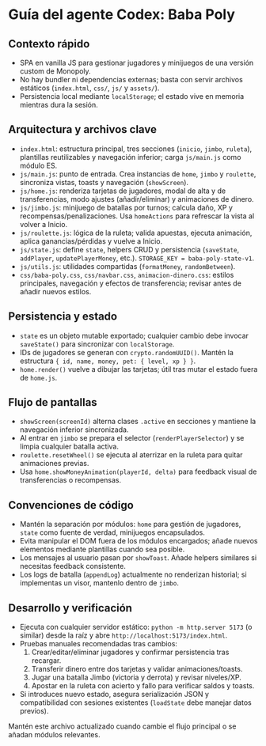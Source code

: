 # Guía del agente Codex: Baba Poly

## Contexto rápido
- SPA en vanilla JS para gestionar jugadores y minijuegos de una versión custom de Monopoly.
- No hay bundler ni dependencias externas; basta con servir archivos estáticos (`index.html`, `css/`, `js/` y `assets/`).
- Persistencia local mediante `localStorage`; el estado vive en memoria mientras dura la sesión.

## Arquitectura y archivos clave
- `index.html`: estructura principal, tres secciones (`inicio`, `jimbo`, `ruleta`), plantillas reutilizables y navegación inferior; carga `js/main.js` como módulo ES.
- `js/main.js`: punto de entrada. Crea instancias de `home`, `jimbo` y `roulette`, sincroniza vistas, toasts y navegación (`showScreen`).
- `js/home.js`: renderiza tarjetas de jugadores, modal de alta y de transferencias, modo ajustes (añadir/eliminar) y animaciones de dinero.
- `js/jimbo.js`: minijuego de batallas por turnos; calcula daño, XP y recompensas/penalizaciones. Usa `homeActions` para refrescar la vista al volver a Inicio.
- `js/roulette.js`: lógica de la ruleta; valida apuestas, ejecuta animación, aplica ganancias/pérdidas y vuelve a Inicio.
- `js/state.js`: define `state`, helpers CRUD y persistencia (`saveState`, `addPlayer`, `updatePlayerMoney`, etc.). `STORAGE_KEY = baba-poly-state-v1`.
- `js/utils.js`: utilidades compartidas (`formatMoney`, `randomBetween`).
- `css/baba-poly.css`, `css/navbar.css`, `animacion-dinero.css`: estilos principales, navegación y efectos de transferencia; revisar antes de añadir nuevos estilos.

## Persistencia y estado
- `state` es un objeto mutable exportado; cualquier cambio debe invocar `saveState()` para sincronizar con `localStorage`.
- IDs de jugadores se generan con `crypto.randomUUID()`. Mantén la estructura `{ id, name, money, pet: { level, xp } }`.
- `home.render()` vuelve a dibujar las tarjetas; útil tras mutar el estado fuera de `home.js`.

## Flujo de pantallas
- `showScreen(screenId)` alterna clases `.active` en secciones y mantiene la navegación inferior sincronizada.
- Al entrar en `jimbo` se prepara el selector (`renderPlayerSelector`) y se limpia cualquier batalla activa.
- `roulette.resetWheel()` se ejecuta al aterrizar en la ruleta para quitar animaciones previas.
- Usa `home.showMoneyAnimation(playerId, delta)` para feedback visual de transferencias o recompensas.

## Convenciones de código
- Mantén la separación por módulos: `home` para gestión de jugadores, `state` como fuente de verdad, minijuegos encapsulados.
- Evita manipular el DOM fuera de los módulos encargados; añade nuevos elementos mediante plantillas cuando sea posible.
- Los mensajes al usuario pasan por `showToast`. Añade helpers similares si necesitas feedback consistente.
- Los logs de batalla (`appendLog`) actualmente no renderizan historial; si implementas un visor, mantenlo dentro de `jimbo`.

## Desarrollo y verificación
- Ejecuta con cualquier servidor estático: `python -m http.server 5173` (o similar) desde la raíz y abre `http://localhost:5173/index.html`.
- Pruebas manuales recomendadas tras cambios:
  1. Crear/editar/eliminar jugadores y confirmar persistencia tras recargar.
  2. Transferir dinero entre dos tarjetas y validar animaciones/toasts.
  3. Jugar una batalla Jimbo (victoria y derrota) y revisar niveles/XP.
  4. Apostar en la ruleta con acierto y fallo para verificar saldos y toasts.
- Si introduces nuevo estado, asegura serialización JSON y compatibilidad con sesiones existentes (`loadState` debe manejar datos previos).

Mantén este archivo actualizado cuando cambie el flujo principal o se añadan módulos relevantes.
